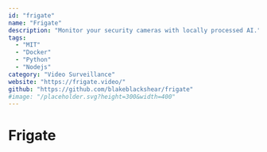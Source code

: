 ```yaml
---
id: "frigate"
name: "Frigate"
description: "Monitor your security cameras with locally processed AI."
tags:
  - "MIT"
  - "Docker"
  - "Python"
  - "Nodejs"
category: "Video Surveillance"
website: "https://frigate.video/"
github: "https://github.com/blakeblackshear/frigate"
#image: "/placeholder.svg?height=300&width=400"
---
```


# Frigate
